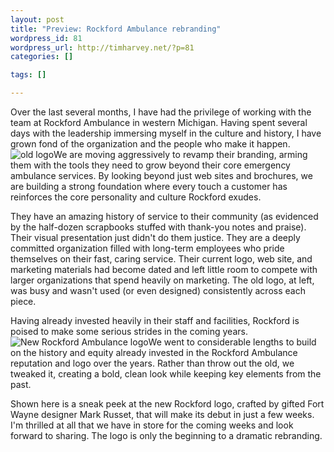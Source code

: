```yaml
--- 
layout: post
title: "Preview: Rockford Ambulance rebranding"
wordpress_id: 81
wordpress_url: http://timharvey.net/?p=81
categories: []

tags: []

---
```

Over the last several months, I have had the privilege of working with the team at Rockford Ambulance in western Michigan. Having spent several days with the leadership immersing myself in the culture and history, I have grown fond of the organization and the people who make it happen.![old logo](http://timharvey.net/wp-content/old_logo.png "old logo")We are moving aggressively to revamp their branding, arming them with the tools they need to grow beyond their core emergency ambulance services. By looking beyond just web sites and brochures, we are building a strong foundation where every touch a customer has reinforces the core personality and culture Rockford exudes.

They have an amazing history of service to their community (as evidenced by the half-dozen scrapbooks stuffed with thank-you notes and praise). Their visual presentation just didn't do them justice. They are a deeply committed organization filled with long-term employees who pride themselves on their fast, caring service. Their current logo, web site, and marketing materials had become dated and left little room to compete with larger organizations that spend heavily on marketing. The old logo, at left, was busy and wasn't used (or even designed) consistently across each piece.

Having already invested heavily in their staff and facilities, Rockford is poised to make some serious strides in the coming years.![New Rockford Ambulance logo](http://timharvey.net/wp-content/rockford.gif "New Rockford Ambulance logo")We went to considerable lengths to build on the history and equity already invested in the Rockford Ambulance reputation and logo over the years. Rather than throw out the old, we tweaked it, creating a bold, clean look while keeping key elements from the past.

Shown here is a sneak peek at the new Rockford logo, crafted by gifted Fort Wayne designer Mark Russet, that will make its debut in just a few weeks. I'm thrilled at all that we have in store for the coming weeks and look forward to sharing. The logo is only the beginning to a dramatic rebranding.

